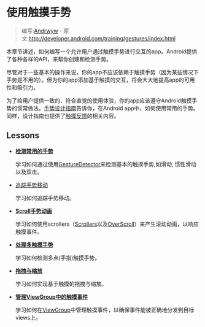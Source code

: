 # 使用触摸手势

> 编写:[Andrwyw](https://github.com/Andrwyw) - 原文:<http://developer.android.com/training/gestures/index.html>

本章节讲述，如何编写一个允许用户通过触摸手势进行交互的app。Android提供了各种各样的API，来帮你创建和检测手势。

尽管对于一些基本的操作来说，你的app不应该依赖于触摸手势（因为某些情况下手势是不用的）。但为你的app添加基于触摸的交互，将会大大地提高app的可用性和吸引力。

为了给用户提供一致的、符合直觉的使用体验，你的app应该遵守Android触摸手势的惯常做法。[手势设计指南](http://developer.android.com/design/patterns/gestures.html)告诉你，在Android app中，如何使用常用的手势。同样，设计指南也提供了[触摸反馈](http://developer.android.com/design/style/touch-feedback.html)的相关内容。

## Lessons

- [**检测常用的手势**](detector.html)

  学习如何通过使用[GestureDetector](http://developer.android.com/reference/android/view/GestureDetector.html)来检测基本的触摸手势,如滑动,	惯性滑动以及双击。


- [追踪手势移动](movement.html)

  学习如何追踪手势移动。


- [**Scroll手势动画**](scroll.html)

  学习如何使用scrollers（[Scrollers](http://developer.android.com/reference/android/widget/Scroller.html)以及[OverScroll](http://developer.android.com/reference/android/widget/OverScroller.html)）来产生滚动动画，以响应触摸事件。


- [**处理多触摸手势**](multi.html)

  学习如何检测多点(手指)触摸手势。


- [**拖拽与缩放**](scale.html)

  学习如何实现基于触摸的拖拽与缩放。


- [**管理ViewGroup中的触摸事件**](viewgroup.html)

  学习如何在[ViewGroup](http://developer.android.com/reference/android/view/ViewGroup.html)中管理触摸事件，以确保事件能被正确地分发到目标views上。
